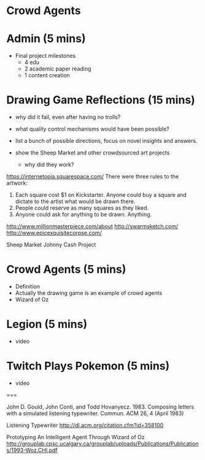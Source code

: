 # Crowd Agents

# Admin (5 mins)
- Final project milestones
	- 4 edu
	- 2 academic paper reading
	- 1 content creation

# Drawing Game Reflections (15 mins)
- why did it fail, even after having no trolls?
- what quality control mechanisms would have been possible?
- list a bunch of possible directions, focus on novel insights and answers.

- show the Sheep Market and other crowdsourced art projects
	- why did they work?

https://internetopia.squarespace.com/
There were three rules to the artwork:
1. Each square cost $1 on Kickstarter. Anyone could buy a square and dictate to the artist what would be drawn there.
2. People could reserve as many squares as they liked.
3. Anyone could ask for anything to be drawn. Anything.

http://www.millionmasterpiece.com/about
http://swarmsketch.com/
http://www.epicexquisitecorpse.com/

Sheep Market
Johnny Cash Project


# Crowd Agents (5 mins)
- Definition
- Actually the drawing game is an example of crowd agents
- Wizard of Oz

# Legion (5 mins)
- video

# Twitch Plays Pokemon (5 mins)
- video


===

John D. Gould, John Conti, and Todd Hovanyecz. 1983. Composing letters with a simulated listening typewriter. Commun. ACM 26, 4 (April 1983)

Listening Typewriter
http://dl.acm.org/citation.cfm?id=358100

Prototyping An Intelligent Agent Through Wizard of Oz
http://grouplab.cpsc.ucalgary.ca/grouplab/uploads/Publications/Publications/1993-Woz.CHI.pdf
